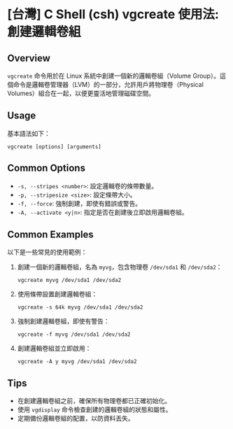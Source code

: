 # [台灣] C Shell (csh) vgcreate 使用法: 創建邏輯卷組

## Overview
`vgcreate` 命令用於在 Linux 系統中創建一個新的邏輯卷組（Volume Group）。這個命令是邏輯卷管理器（LVM）的一部分，允許用戶將物理卷（Physical Volumes）組合在一起，以便更靈活地管理磁碟空間。

## Usage
基本語法如下：
```
vgcreate [options] [arguments]
```

## Common Options
- `-s, --stripes <number>`: 設定邏輯卷的條帶數量。
- `-p, --stripesize <size>`: 設定條帶大小。
- `-f, --force`: 強制創建，即使有錯誤或警告。
- `-A, --activate <y|n>`: 指定是否在創建後立即啟用邏輯卷組。

## Common Examples
以下是一些常見的使用範例：

1. 創建一個新的邏輯卷組，名為 `myvg`，包含物理卷 `/dev/sda1` 和 `/dev/sda2`：
   ```shell
   vgcreate myvg /dev/sda1 /dev/sda2
   ```

2. 使用條帶設置創建邏輯卷組：
   ```shell
   vgcreate -s 64k myvg /dev/sda1 /dev/sda2
   ```

3. 強制創建邏輯卷組，即使有警告：
   ```shell
   vgcreate -f myvg /dev/sda1 /dev/sda2
   ```

4. 創建邏輯卷組並立即啟用：
   ```shell
   vgcreate -A y myvg /dev/sda1 /dev/sda2
   ```

## Tips
- 在創建邏輯卷組之前，確保所有物理卷都已正確初始化。
- 使用 `vgdisplay` 命令檢查創建的邏輯卷組的狀態和屬性。
- 定期備份邏輯卷組的配置，以防資料丟失。